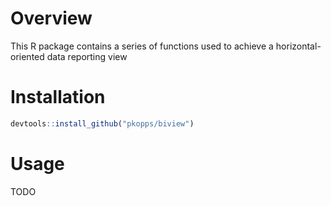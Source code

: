 # Overview

This R package contains a series of functions used to achieve a horizontal-oriented data reporting view

# Installation

```r
devtools::install_github("pkopps/biview")
```

# Usage

TODO
